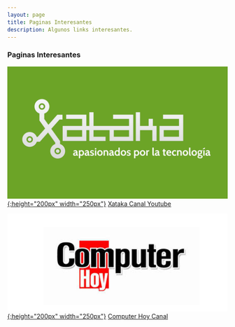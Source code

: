```yaml
---
layout: page
title: Paginas Interesantes
description: Algunos links interesantes.
---
```

### Paginas Interesantes

[![Xataka](img/xataka_logo.png){:height="200px" width="250px"}](https://www.xataka.com/) 
[Xataka Canal Youtube](https://www.youtube.com/user/XatakaTV "Xataka Canal")

[![CH](img/CH_logo.png){:height="200px" width="250px"}](http://computerhoy.com/) 
[Computer Hoy Canal](https://www.youtube.com/user/ComputerhoyTV "CH canal")
